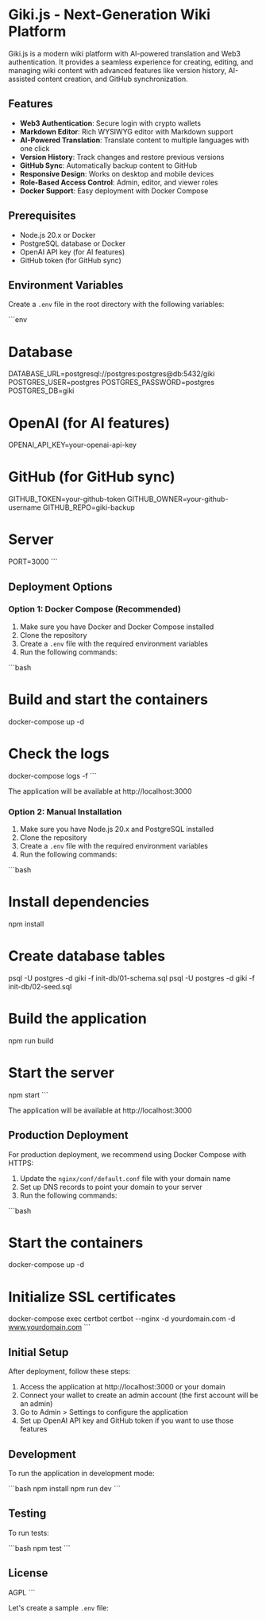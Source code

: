 # Giki.js - Next-Generation Wiki Platform

Giki.js is a modern wiki platform with AI-powered translation and Web3 authentication. It provides a seamless experience for creating, editing, and managing wiki content with advanced features like version history, AI-assisted content creation, and GitHub synchronization.

## Features

- **Web3 Authentication**: Secure login with crypto wallets
- **Markdown Editor**: Rich WYSIWYG editor with Markdown support
- **AI-Powered Translation**: Translate content to multiple languages with one click
- **Version History**: Track changes and restore previous versions
- **GitHub Sync**: Automatically backup content to GitHub
- **Responsive Design**: Works on desktop and mobile devices
- **Role-Based Access Control**: Admin, editor, and viewer roles
- **Docker Support**: Easy deployment with Docker Compose

## Prerequisites

- Node.js 20.x or Docker
- PostgreSQL database or Docker
- OpenAI API key (for AI features)
- GitHub token (for GitHub sync)

## Environment Variables

Create a `.env` file in the root directory with the following variables:

\`\`\`env
# Database
DATABASE_URL=postgresql://postgres:postgres@db:5432/giki
POSTGRES_USER=postgres
POSTGRES_PASSWORD=postgres
POSTGRES_DB=giki



# OpenAI (for AI features)
OPENAI_API_KEY=your-openai-api-key

# GitHub (for GitHub sync)
GITHUB_TOKEN=your-github-token
GITHUB_OWNER=your-github-username
GITHUB_REPO=giki-backup

# Server
PORT=3000
\`\`\`

## Deployment Options

### Option 1: Docker Compose (Recommended)

1. Make sure you have Docker and Docker Compose installed
2. Clone the repository
3. Create a `.env` file with the required environment variables
4. Run the following commands:

\`\`\`bash
# Build and start the containers
docker-compose up -d

# Check the logs
docker-compose logs -f
\`\`\`

The application will be available at http://localhost:3000

### Option 2: Manual Installation

1. Make sure you have Node.js 20.x and PostgreSQL installed
2. Clone the repository
3. Create a `.env` file with the required environment variables
4. Run the following commands:

\`\`\`bash
# Install dependencies
npm install

# Create database tables
psql -U postgres -d giki -f init-db/01-schema.sql
psql -U postgres -d giki -f init-db/02-seed.sql

# Build the application
npm run build

# Start the server
npm start
\`\`\`

The application will be available at http://localhost:3000

## Production Deployment

For production deployment, we recommend using Docker Compose with HTTPS:

1. Update the `nginx/conf/default.conf` file with your domain name
2. Set up DNS records to point your domain to your server
3. Run the following commands:

\`\`\`bash
# Start the containers
docker-compose up -d

# Initialize SSL certificates
docker-compose exec certbot certbot --nginx -d yourdomain.com -d www.yourdomain.com
\`\`\`

## Initial Setup

After deployment, follow these steps:

1. Access the application at http://localhost:3000 or your domain
2. Connect your wallet to create an admin account (the first account will be an admin)
3. Go to Admin > Settings to configure the application
4. Set up OpenAI API key and GitHub token if you want to use those features

## Development

To run the application in development mode:

\`\`\`bash
npm install
npm run dev
\`\`\`

## Testing

To run tests:

\`\`\`bash
npm test
\`\`\`

## License

AGPL
\`\`\`

Let's create a sample `.env` file:
